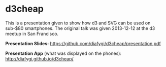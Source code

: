 d3cheap
=======

This is a presentation given to show how d3 and SVG can be used on sub-$80 smartphones. The original talk was given 2013-12-12 at the d3 meetup in San Francisco.

**Presentation Slides:** https://github.com/diafygi/d3cheap/presentation.pdf

**Presentation App** (what was displayed on the phones): http://diafygi.github.io/d3cheap/
